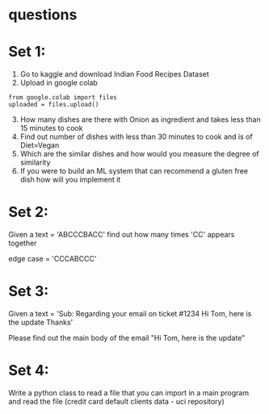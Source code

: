# questions

Set 1:
==============
1. Go to kaggle and download Indian Food Recipes Dataset
2. Upload in google colab

 ```  
 from google.colab import files
 uploaded = files.upload()
 ```


3. How many dishes are there with Onion as ingredient and takes less than 15 minutes to cook
4. Find out number of dishes with less than 30 minutes to cook and is of Diet=Vegan
5. Which are the similar dishes and how would you measure the degree of similarity
6. If you were to build an ML system that can recommend a gluten free dish how will you implement it


Set 2:
==============
Given a text = 'ABCCCBACC' find out how many times 'CC' appears together

edge case = 'CCCABCCC'

Set 3:
=============
Given a text = 'Sub: Regarding your email on ticket #1234 Hi Tom, here is the update Thanks'

Please find out the main body of the email "Hi Tom, here is the update"


Set 4:
=============
Write a python class to read a file that you can import in a main program and read the file (credit card default clients data - uci repository)
